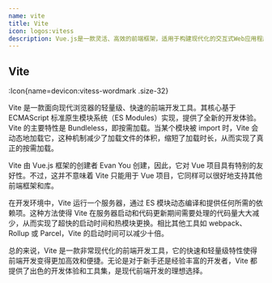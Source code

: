 ```yaml
---
name: vite
title: Vite
icon: logos:vitess
description: Vue.js是一款灵活、高效的前端框架，适用于构建现代化的交互式Web应用程序。其简洁的API设计和丰富的生态系统使得开发者能够快速构建功能丰富、响应迅速的Web应用
---
```


## Vite

:Icon{name=devicon:vitess-wordmark .size-32}

Vite 是一款面向现代浏览器的轻量级、快速的前端开发工具。其核心基于 ECMAScript 标准原生模块系统（ES Modules）实现，提供了全新的开发体验。Vite 的主要特性是 Bundleless，即按需加载。当某个模块被 import 时，Vite 会动态地加载它，这种机制减少了加载文件的体积，缩短了加载时长，从而实现了真正的按需加载。

Vite 由 Vue.js 框架的创建者 Evan You 创建，因此，它对 Vue 项目具有特别的友好性。不过，这并不意味着 Vite 只能用于 Vue 项目，它同样可以很好地支持其他前端框架和库。

在开发环境中，Vite 运行一个服务器，通过 ES 模块动态编译和提供任何所需的依赖项。这种方法使得 Vite 在服务器启动和代码更新期间需要处理的代码量大大减少，从而实现了超快的启动时间和热模块更换。相比其他工具如 webpack、Rollup 或 Parcel，Vite 的启动时间可以减少十倍。

总的来说，Vite 是一款非常现代化的前端开发工具，它的快速和轻量级特性使得前端开发变得更加高效和便捷。无论是对于新手还是经验丰富的开发者，Vite 都提供了出色的开发体验和工具集，是现代前端开发的理想选择。
